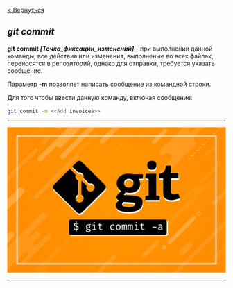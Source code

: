 [< Вернуться](/readme.md)

## ***git commit***

**git commit *[Точка_фиксации_изменений]*** - при выполнении данной команды, все действия или изменения, выполненые во всех файлах, переносятся в репозиторий, однако для отправки, требуется указать сообщение.

Параметр **-m** позволяет написать сообщение из командной строки.

Для того чтобы ввести данную команду, включая сообщение:

```bash
git commit -m <<Add invoices>>
```

---

![git commit](/assets/git-commit.jpg)

---